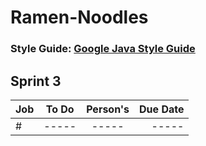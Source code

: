 # Ramen-Noodles
### Style Guide: [Google Java Style Guide](https://google.github.io/styleguide/javaguide.html)

## Sprint 3

| Job       | To Do           | Person's  |Due Date|
|-------------|:-----:|:-----:|-------:|
| #      | ----- | ----- |-----	|

